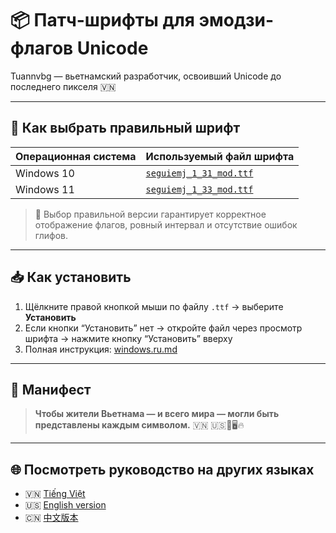 # 📦 Патч-шрифты для эмодзи-флагов Unicode

Tuannvbg — вьетнамский разработчик, освоивший Unicode до последнего пикселя 🇻🇳

---

## 🧠 Как выбрать правильный шрифт

| Операционная система | Используемый файл шрифта     |
|----------------------|------------------------------|
| Windows 10           | [`seguiemj_1_31_mod.ttf`](seguiemj_1_31_mod.ttf)  
| Windows 11           | [`seguiemj_1_33_mod.ttf`](seguiemj_1_33_mod.ttf)

> 📌 Выбор правильной версии гарантирует корректное отображение флагов, ровный интервал и отсутствие ошибок глифов.

---

## 📥 Как установить

1. Щёлкните правой кнопкой мыши по файлу `.ttf` → выберите **Установить**  
2. Если кнопки “Установить” нет → откройте файл через просмотр шрифта → нажмите кнопку “Установить” вверху  
3. Полная инструкция: [windows.ru.md](../guides/windows.ru.md)

---

## 💬 Манифест

> **Чтобы жители Вьетнама — и всего мира — могли быть представлены каждым символом.** 🇻🇳 🇺🇸💬🖥️🔥

---

## 🌐 Посмотреть руководство на других языках

- 🇻🇳 [Tiếng Việt](README.vi.md)
- 🇺🇸 [English version](README.en.md)
- 🇨🇳 [中文版本](README.zh.md)
